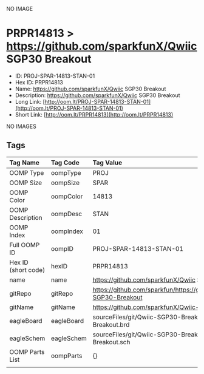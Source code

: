 


  
NO IMAGE  
# PRPR14813 > https://github.com/sparkfunX/Qwiic SGP30 Breakout

- ID: PROJ-SPAR-14813-STAN-01
- Hex ID: PRPR14813
- Name: https://github.com/sparkfunX/Qwiic SGP30 Breakout
- Description: https://github.com/sparkfunX/Qwiic SGP30 Breakout
- Long Link: [http://oom.lt/PROJ-SPAR-14813-STAN-01](http://oom.lt/PROJ-SPAR-14813-STAN-01)
- Short Link: [http://oom.lt/PRPR14813](http://oom.lt/PRPR14813)
  
NO IMAGES  
## Tags
  

|Tag Name|Tag Code|Tag Value|
| :--- | :--- | :--- |
|OOMP Type|oompType|PROJ|
|OOMP Size|oompSize|SPAR|
|OOMP Color|oompColor|14813|
|OOMP Description|oompDesc|STAN|
|OOMP Index|oompIndex|01|
|Full OOMP ID|oompID|PROJ-SPAR-14813-STAN-01|
|Hex ID (short code)|hexID|PRPR14813|
|name|name|https://github.com/sparkfunX/Qwiic SGP30 Breakout|
|gitRepo|gitRepo|https://github.com/sparkfun/https://github.com/sparkfunX/Qwiic-SGP30-Breakout|
|gitName|gitName|https://github.com/sparkfunX/Qwiic-SGP30-Breakout|
|eagleBoard|eagleBoard|sourceFiles/git/Qwiic-SGP30-Breakout/Hardware/SGP30 Breakout.brd|
|eagleSchem|eagleSchem|sourceFiles/git/Qwiic-SGP30-Breakout/Hardware/SGP30 Breakout.sch|
|OOMP Parts List|oompParts|{}|
||||
